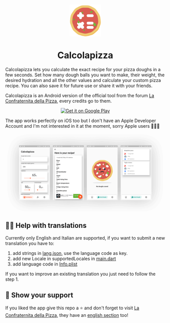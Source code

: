 <div align="center">
  <img src="assets/images/app_icon.png" width="100px">
  <h1>Calcolapizza</h1>
</div>

Calcolapizza lets you calculate the exact recipe for your pizza doughs in a few seconds. Set how many dough balls you want to make, their weight, the desired hydration and all the other values and calculate your custom pizza recipe. You can also save it for future use or share it with your friends.

Calcolapizza is an Android version of the official tool from the forum [La Confraternita della Pizza](https://www.laconfraternitadellapizza.net/), every credits go to them.

<div align="center"><a href="http://bit.ly/2KCvv2R"><img alt="Get it on Google Play" src="https://play.google.com/intl/en_us/badges/images/generic/en_badge_web_generic.png" width="200px"/></a></div>

The app works perfectly on iOS too but I don't have an Apple Developer Account and I'm not interested in it at the moment, sorry Apple users 🤷🏻‍♂️

<div align="center">
  <img src="screenshots/calcolapizza_screenshots.png">
</div>

## 🏳️‍🌈 Help with translations
Currently only English and Italian are supported, if you want to submit a new translation you have to:
1. add strings in [lang.json](assets/lang/lang.json), use the language code as key.
2. add new Locale in supportedLocales in [main.dart](lib/main.dart)
3. add language code in [Info.plist](ios/Runner/Info.plist)

If you want to improve an existing translation you just need to follow the step 1.

## 🤝 Show your support
If you liked the app give this repo a ⭐️ and don't forget to visit [La Confraternita della Pizza](https://laconfraternitadellapizza.forumfree.it/), they have an [english section](https://laconfraternitadellapizza.forumfree.it/?f=64830886) too! 
